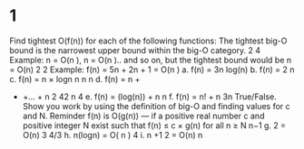 # 1
Find tightest O(f(n)) for each of the following functions: The tightest big-O bound is the narrowest upper bound within the big-O category.
2
 4
Example: n = O(n ), n = O(n ).. and so on, but the tightest bound would be n = O(n)
2
 2
Example: f(n) = 5n + 2n + 1 = O(n )
a. f(n) = 3n
log(n)
b. f(n) =
 2
n
c. f(n) = n × logn
n
 n
 n
d. f(n) = n +
 + +... +
 n
2
 42
n
 4
e. f(n) = (log(n)) + n
n
f. f(n) =
 n! + n
3n
True/False.
Show you work by using the definition of big-O and finding values for c and N.
Reminder f(n) is O(g(n)) — if a positive real number c and positive integer N exist such that f(n)
≤ c × g(n) for all n ≥ N
n−1
g. 2
 = O(n)
3
 4/3
h. n(logn)
 = O( n
 )
4
i.
 n +1
 2
 = O(n)
n